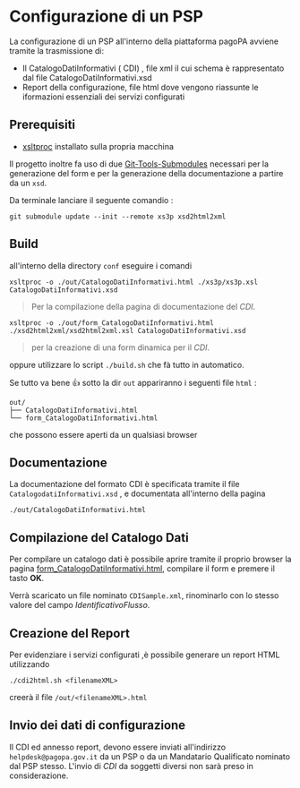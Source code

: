# Configurazione di un PSP

La configurazione di un PSP all'interno della piattaforma pagoPA avviene tramite la trasmissione di:

- Il CatalogoDatiInformativi ( CDI) , file xml il cui schema è rappresentato dal file CatalogoDatiInformativi.xsd
- Report della configurazione, file html dove vengono riassunte le iformazioni essenziali dei servizi configurati

## Prerequisiti

- [xsltproc](http://xmlsoft.org/XSLT/xsltproc.html) installato sulla propria macchina 
 
Il progetto inoltre fa uso di due [Git-Tools-Submodules](https://git-scm.com/book/it/v2/Git-Tools-Submodules) necessari per la generazione del form e per la generazione della documentazione a partire da un `xsd`.

Da terminale lanciare il seguente comandio : 

```
git submodule update --init --remote xs3p xsd2html2xml
```

## Build

all'interno della directory `conf` eseguire i comandi

```
xsltproc -o ./out/CatalogoDatiInformativi.html ./xs3p/xs3p.xsl CatalogoDatiInformativi.xsd
```
> Per la compilazione della pagina di documentazione del _CDI_.

```
xsltproc -o ./out/form_CatalogoDatiInformativi.html ./xsd2html2xml/xsd2html2xml.xsl CatalogoDatiInformativi.xsd
```
> per la creazione di una form dinamica per il _CDI_.

oppure utilizzare lo script `./build.sh` che fà tutto in automatico.

Se tutto va bene 👍 sotto la dir `out` appariranno i seguenti file `html` : 

```
out/
├── CatalogoDatiInformativi.html
└── form_CatalogoDatiInformativi.html
```

che possono essere aperti da un qualsiasi browser

## Documentazione

La documentazione del formato CDI è specificata tramite il file `CatalogodatiInformativi.xsd` , e documentata all'interno della pagina

`./out/CatalogoDatiInformativi.html`

## Compilazione del Catalogo Dati

Per compilare un catalogo dati è possibile aprire tramite il proprio browser la pagina [form_CatalogoDatiInformativi.html](./out/form_CatalogoDatiInformativi.html), 
compilare il form e premere il tasto **OK**.

Verrà scaricato un file nominato `CDISample.xml`, rinominarlo con lo stesso valore del campo _IdentificativoFlusso_.

## Creazione del Report

Per evidenziare i servizi configurati ,è possibile generare un report HTML utilizzando

`./cdi2html.sh <filenameXML>`

creerà il file
`/out/<filenameXML>.html`

## Invio dei dati di configurazione

Il CDI ed annesso report, devono  essere inviati all'indirizzo `helpdesk@pagopa.gov.it` da un PSP o da un Mandatario Qualificato nominato dal PSP stesso. 
L'invio di _CDI_ da soggetti diversi non sarà preso in considerazione.
